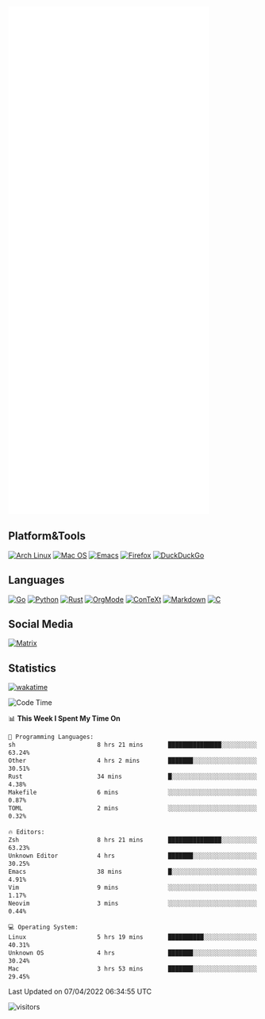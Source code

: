 ![Metrics](https://github.com/SteamedFish/SteamedFish/blob/master/github-metrics.svg)

## Platform&Tools

[![Arch Linux](https://img.shields.io/badge/ArchLinux-1793D1?logo=arch-linux&logoColor=fff&style=flat-square)](https://archlinux.org/)
[![Mac OS](https://img.shields.io/badge/MacOS-000000?style=flat-square&logo=macos&logoColor=F0F0F0)](https://www.apple.com/macos/)
[![Emacs](https://img.shields.io/badge/Emacs-%237F5AB6.svg?&style=flat-square&logo=gnu-emacs&logoColor=white)](https://www.gnu.org/software/emacs/)
[![Firefox](https://img.shields.io/badge/Firefox-FF7139?style=flat-square&logo=Firefox-Browser&logoColor=white)](https://firefox.com/)
[![DuckDuckGo](https://img.shields.io/badge/DuckDuckGo-DE5833?style=flat-square&logo=DuckDuckGo&logoColor=white)](https://duckduckgo.com/)

## Languages

[![Go](https://img.shields.io/badge/Golang-%2300ADD8.svg?style=flat-square&logo=go&logoColor=white)](https://golang.org/)
[![Python](https://img.shields.io/badge/Python-3670A0?style=flat-square&logo=python&logoColor=ffdd54)](https://www.python.org/)
[![Rust](https://img.shields.io/badge/Rust-%23000000.svg?style=flat-square&logo=rust&logoColor=white)](https://www.rust-lang.org/)
[![OrgMode](https://img.shields.io/badge/OrgMode-%23000000.svg?style=flat-square&logo=org&logoColor=white)](https://orgmode.org/)
[![ConTeXt](https://img.shields.io/badge/ConTeXt-%23008080.svg?style=flat-square&logo=latex&logoColor=white)](https://contextgarden.net/)
[![Markdown](https://img.shields.io/badge/MarkDown-%23000000.svg?style=flat-square&logo=markdown&logoColor=white)](https://daringfireball.net/projects/markdown/)
[![C](https://img.shields.io/badge/C-%2300599C.svg?style=flat-square&logo=c&logoColor=white)](https://www.iso.org/standard/74528.html)

## Social Media

[![Matrix](https://img.shields.io/badge/SteamedFish-2CA5E0?style=social&logo=matrix&logoColor=black)](https://matrix.to/#/@i:steamedfish.org)

## Statistics
[![wakatime](https://wakatime.com/badge/user/168280d6-fcf2-4b4f-ad3a-dc4612f35b38.svg)](https://wakatime.com/@168280d6-fcf2-4b4f-ad3a-dc4612f35b38)

<!--START_SECTION:waka-->
![Code Time](http://img.shields.io/badge/Code%20Time-1%2C732%20hrs%206%20mins-blue)

📊 **This Week I Spent My Time On** 

```text
💬 Programming Languages: 
sh                       8 hrs 21 mins       ███████████████░░░░░░░░░░   63.24% 
Other                    4 hrs 2 mins        ███████░░░░░░░░░░░░░░░░░░   30.51% 
Rust                     34 mins             █░░░░░░░░░░░░░░░░░░░░░░░░   4.38% 
Makefile                 6 mins              ░░░░░░░░░░░░░░░░░░░░░░░░░   0.87% 
TOML                     2 mins              ░░░░░░░░░░░░░░░░░░░░░░░░░   0.32%

🔥 Editors: 
Zsh                      8 hrs 21 mins       ███████████████░░░░░░░░░░   63.23% 
Unknown Editor           4 hrs               ███████░░░░░░░░░░░░░░░░░░   30.25% 
Emacs                    38 mins             █░░░░░░░░░░░░░░░░░░░░░░░░   4.91% 
Vim                      9 mins              ░░░░░░░░░░░░░░░░░░░░░░░░░   1.17% 
Neovim                   3 mins              ░░░░░░░░░░░░░░░░░░░░░░░░░   0.44%

💻 Operating System: 
Linux                    5 hrs 19 mins       ██████████░░░░░░░░░░░░░░░   40.31% 
Unknown OS               4 hrs               ███████░░░░░░░░░░░░░░░░░░   30.24% 
Mac                      3 hrs 53 mins       ███████░░░░░░░░░░░░░░░░░░   29.45%

```


 Last Updated on 07/04/2022 06:34:55 UTC
<!--END_SECTION:waka-->

![visitors](https://visitor-badge.laobi.icu/badge?page_id=SteamedFish.SteamedFish)
